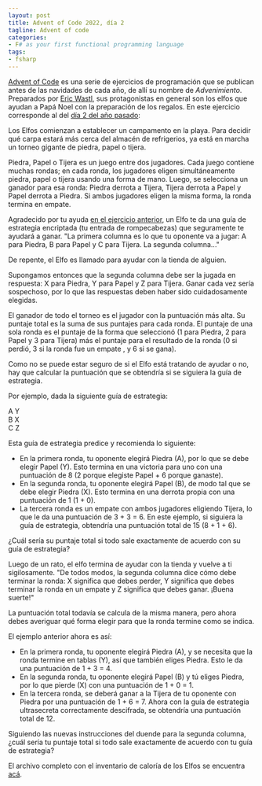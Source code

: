 ```yaml
---
layout: post
title: Advent of Code 2022, día 2 
tagline: Advent of code  
categories: 
- F# as your first functional programming language
tags:
- fsharp
---
```




[Advent of Code](https://adventofcode.com/2022/about) es una serie de ejercicios de programación que se publican antes de las navidades de cada año, de allí su 
nombre de _Advenimiento_. Preparados por [Eric Wastl](https://twitter.com/ericwastl), sus protagonistas en general son los elfos que ayudan a Papá Noel con 
la preparación de los regalos. En este ejercicio corresponde al  del [día 2 del año pasado](https://adventofcode.com/2022/day/2):

Los Elfos comienzan a establecer un campamento en la playa. Para decidir qué carpa estará más cerca del almacén de refrigerios, ya está en marcha un torneo gigante de piedra, papel o tijera.

Piedra, Papel o Tijera es un juego entre dos jugadores. Cada juego contiene muchas rondas; en cada ronda, los jugadores eligen simultáneamente piedra, papel o tijera usando una forma de mano. Luego, se selecciona un ganador para esa ronda: Piedra derrota a Tijera, Tijera derrota a Papel y Papel derrota a Piedra. Si ambos jugadores eligen la misma forma, la ronda termina en empate.

Agradecido por tu ayuda [en el ejercicio anterior](https://ibprogramacionavanzada.github.io/fsharp/63_Exercises/), un Elfo te da una guía de estrategia encriptada (tu entrada de rompecabezas)  que seguramente te ayudará a ganar. "La primera columna es lo que tu oponente va a jugar: A para Piedra, B para Papel y C para Tijera. La segunda columna..." 

De repente, el Elfo es llamado para ayudar con la tienda de alguien.

Supongamos entonces que la segunda columna debe ser la jugada en respuesta: X para Piedra, Y para Papel y Z para Tijera. Ganar cada vez sería sospechoso, por lo que las respuestas deben haber sido cuidadosamente elegidas.

El ganador de todo el torneo es el jugador con la puntuación más alta. Su puntaje total es la suma de sus puntajes para cada ronda. El puntaje de una sola ronda es el puntaje de la forma que seleccionó (1 para Piedra, 2 para Papel y 3 para Tijera) más el puntaje para el resultado de la ronda (0 si perdió, 3 si la ronda fue un empate , y 6 si se gana).

Como no se puede estar seguro de si el Elfo está tratando de ayudar o no, hay que calcular la puntuación que se obtendría si se siguiera la guía de estrategia.

Por ejemplo, dada la siguiente guía de estrategia:

A Y  
B X  
C Z  

Esta guía de estrategia predice y recomienda lo siguiente:

- En la primera ronda, tu oponente elegirá Piedra (A), por lo que se debe elegir Papel (Y). Esto termina en una victoria para uno con una puntuación de 8 (2 porque elegiste Papel + 6 porque ganaste).
- En la segunda ronda, tu oponente elegirá Papel (B), de modo tal que se debe elegir Piedra (X). Esto termina en una derrota propia con una puntuación de 1 (1 + 0).
- La tercera ronda es un empate con ambos jugadores eligiendo Tijera, lo que le da una puntuación de 3 + 3 = 6.
En este ejemplo, si siguiera la guía de estrategia, obtendría una puntuación total de 15 (8 + 1 + 6).

¿Cuál sería su puntaje total si todo sale exactamente de acuerdo con su guía de estrategia?

Luego de un rato, el elfo termina de ayudar con la tienda y vuelve a ti sigilosamente. "De todos modos, la segunda columna dice cómo debe terminar la ronda: X significa que debes perder, Y significa que debes terminar la ronda en un empate y Z significa que debes ganar. ¡Buena suerte!"

La puntuación total todavía se calcula de la misma manera, pero ahora debes averiguar qué forma elegir para que la ronda termine como se indica.

El ejemplo anterior ahora es así:

- En la primera ronda, tu oponente elegirá Piedra (A), y se necesita que la ronda termine en tablas (Y), así que también eliges Piedra. Esto le da una puntuación de 1 + 3 = 4.
- En la segunda ronda, tu oponente elegirá Papel (B) y tú eliges Piedra, por lo que pierde (X) con una puntuación de 1 + 0 = 1.
- En la tercera ronda, se deberá ganar a la Tijera de tu oponente con Piedra por una puntuación de 1 + 6 = 7.
Ahora con la guía de estrategia ultrasecreta correctamente descifrada, se obtendría una puntuación total de 12.

Siguiendo las nuevas instrucciones del duende para la segunda columna, ¿cuál sería tu puntaje total si todo sale exactamente de acuerdo con tu guía de estrategia?

El archivo completo con el inventario de caloría de los Elfos se encuentra [acá](https://adventofcode.com/2022/day/2/input).

